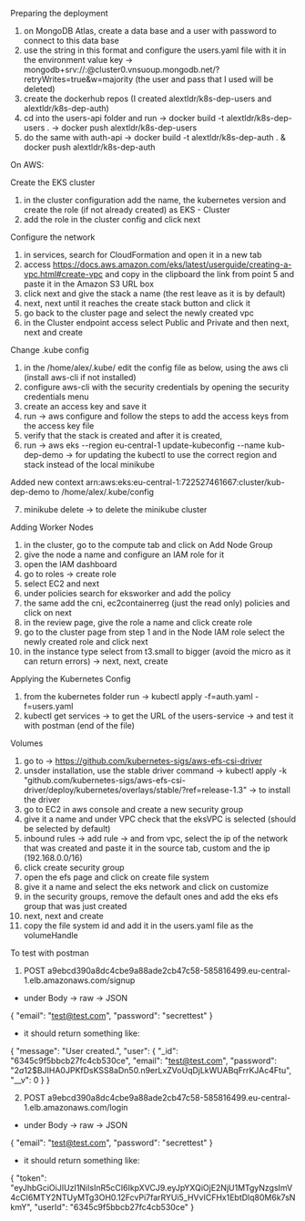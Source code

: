 Preparing the deployment 

1. on MongoDB Atlas, create a data base and a user with password to connect to this data base
2. use the string in this format and configure the users.yaml file with it in the environment value key -> mongodb+srv://<username>:<password>@cluster0.vnsuoup.mongodb.net/?retryWrites=true&w=majority (the user and pass that I used will be deleted)
3. create the dockerhub repos (I created alextldr/k8s-dep-users and alextldr/k8s-dep-auth)
4. cd into the users-api folder and run -> docker build -t alextldr/k8s-dep-users . -> docker push alextldr/k8s-dep-users
5. do the same with auth-api -> docker build -t alextldr/k8s-dep-auth . & docker push alextldr/k8s-dep-auth

On AWS:

Create the EKS cluster

1. in the cluster configuration add the name, the kubernetes version and create the role (if not already created) as EKS - Cluster 
2. add the role in the cluster config and click next

Configure the network

1. in services, search for CloudFormation and open it in a new tab
2. access https://docs.aws.amazon.com/eks/latest/userguide/creating-a-vpc.html#create-vpc and copy in the clipboard the link from point 5 and paste it in the Amazon S3 URL box
3. click next and give the stack a name (the rest leave as it is by default)
4. next, next until it reaches the create stack button and click it
5. go back to the cluster page and select the newly created vpc
6. in the Cluster endpoint access select Public and Private and then next, next and create

Change .kube config

1. in the /home/alex/.kube/ edit the config file as below, using the aws cli (install aws-cli if not installed)
2. configure aws-cli with the security credentials by opening the security credentials menu
3. create an access key and save it
4. run -> aws configure and follow the steps to add the access keys from the access key file
5. verify that the stack is created and after it is created,
6. run -> aws  eks --region eu-central-1 update-kubeconfig --name kub-dep-demo -> for updating the kubectl to use the correct region and stack instead of the local minikube

Added new context arn:aws:eks:eu-central-1:722527461667:cluster/kub-dep-demo to /home/alex/.kube/config

7. minikube delete -> to delete the minikube cluster

Adding Worker Nodes

1. in the cluster, go to the compute tab and click on Add Node Group
2. give the node a name and configure an IAM role for it
3. open the IAM dashboard
4. go to roles -> create role
5. select EC2 and next
6. under policies search for eksworker and add the policy
7. the same add the cni, ec2containerreg (just the read only) policies and click on next
8. in the review page, give the role a name and click create role
9. go to the cluster page from step 1 and in the Node IAM role select the newly created role and click next
10. in the instance type select from t3.small to bigger (avoid the micro as it can return errors) -> next, next, create

Applying the Kubernetes Config

1. from the kubernetes folder run -> kubectl apply -f=auth.yaml -f=users.yaml
2. kubectl get services -> to get the URL of the users-service -> and test it with postman (end of the file)

Volumes

1. go to -> https://github.com/kubernetes-sigs/aws-efs-csi-driver
2. unsder installation, use the stable driver command -> kubectl apply -k "github.com/kubernetes-sigs/aws-efs-csi-driver/deploy/kubernetes/overlays/stable/?ref=release-1.3" -> to install the driver
3. go to EC2 in aws console and create a new security group
4. give it a name and under VPC check that the eksVPC is selected (should be selected by default) 
5. inbound rules -> add rule -> and from vpc, select the ip of the network that was created and paste it in the source tab, custom and the ip (192.168.0.0/16)
6. click create security group 
7. open the efs page and click on create file system
8. give it a name and select the eks network and click on customize
9. in the security groups, remove the default ones and add the eks efs group that was just created
10. next, next and create
11. copy the file system id and add it in the users.yaml file as the volumeHandle

To test with postman

1. POST a9ebcd390a8dc4cbe9a88ade2cb47c58-585816499.eu-central-1.elb.amazonaws.com/signup
- under Body -> raw -> JSON

{
    "email": "test@test.com",
    "password": "secrettest"
}

- it should return something like:

{
    "message": "User created.",
    "user": {
        "_id": "6345c9f5bbcb27fc4cb530ce",
        "email": "test@test.com",
        "password": "$2a$12$BJIHA0JPKfDsKSS8aDn50.n9erLxZVoUqDjLkWUABqFrrKJAc4Ftu",
        "__v": 0
    }
}

2. POST a9ebcd390a8dc4cbe9a88ade2cb47c58-585816499.eu-central-1.elb.amazonaws.com/login
- under Body -> raw -> JSON

{
    "email": "test@test.com",
    "password": "secrettest"
}

- it should return something like:

{
    "token": "eyJhbGciOiJIUzI1NiIsInR5cCI6IkpXVCJ9.eyJpYXQiOjE2NjU1MTgyNzgsImV4cCI6MTY2NTUyMTg3OH0.12FcvPi7farRYUi5_HVvICFHx1EbtDlq80M6k7sNkmY",
    "userId": "6345c9f5bbcb27fc4cb530ce"
}
